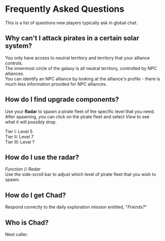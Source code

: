# Frequently Asked Questions

This is a list of questions new players typically ask in global chat.

## Why can't I attack pirates in a certain solar system?

You only have access to neutral territory and territory that your alliance controls.  
The innermost circle of the galaxy is all neutral territory, controlled by NPC alliances.  
You can identify an NPC alliance by looking at the alliance's profile - there is much less information provided for NPC alliances.

## How do I find upgrade components?

Use your **Radar** to spawn a pirate fleet of the specific level that you need.  
After spawning, you can click on the pirate fleet and select *View* to see what it will possibly drop.  

Tier I: Level 5  
Tier II: Level 7  
Tier III: Level ?

## How do I use the radar?

*Function* // *Radar*  
Use the side-scroll bar to adjust which level of pirate fleet that you wish to spawn.

## How do I get Chad?

Respond correctly to the daily exploration mission entitled, "*Friends?*"

## Who is Chad?

Next caller.
